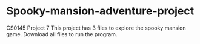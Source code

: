 # Spooky-mansion-adventure-project
CS0145 Project 7
This project has 3 files to explore the spooky mansion game.
Download all files to run the program. 

